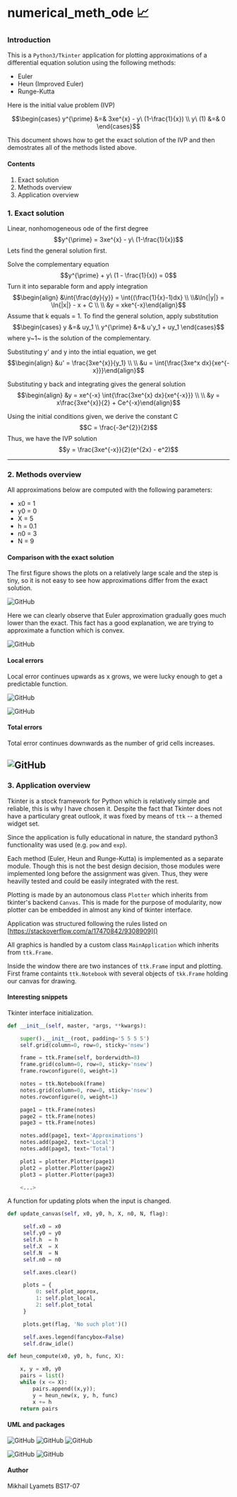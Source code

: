 # numerical_meth_ode 📈 

### Introduction
This is a `Python3/Tkinter` application for plotting approximations of a differential equation solution using the following methods:

* Euler
* Heun (Improved Euler)
* Runge-Kutta

Here is the initial value problem (IVP)

$$\begin{cases}
	y^{\prime} &=& 3xe^{x} - y\ (1-\frac{1}{x})  \\
	y\ (1) &=& 0
\end{cases}$$

This document shows how to get the exact solution of the IVP and then demostrates all of the methods listed above.

#### Contents
1. Exact solution
2. Methods overview
3. Application overview

### 1. Exact solution
Linear, nonhomogeneous ode of the first degree
$$y^{\prime} = 3xe^{x} - y\ (1-\frac{1}{x})$$
Lets find the general solution first.

Solve the complementary equation
$$y^{\prime} + y\ (1 - \frac{1}{x}) = 0$$
Turn it into separable form and apply integration
$$\begin{align} &\int{\frac{dy}{y}} = \int{(\frac{1}{x}-1)dx} \\  \\&\ln{|y|}  = \ln{|x|} - x + C  \\ \\ &y = xke^{-x}\end{align}$$
Assume that k equals = 1. To find the general solution, apply substitution
$$\begin{cases}
	y &=& uy_1 \\
	y^{\prime} &=& u'y_1 + uy_1
\end{cases}$$
where y~1~ is the solution of the complementary.

Substituting y' and y into the intial equation, we get
$$\begin{align} &u' = \frac{3xe^{x}}{y_1}  \\ \\ &u = \int{\frac{3xe^x dx}{xe^{-x}}}\end{align}$$

Substituting y back and integrating gives the general solution
$$\begin{align} &y = xe^{-x} \int{\frac{3xe^{x} dx}{xe^{-x}}} \\ \\
&y = x\frac{3xe^{x}}{2} + Ce^{-x}\end{align}$$

Using the initial conditions given, we derive the constant C
$$C = \frac{-3e^{2}}{2}$$
Thus, we have the IVP solution
$$y = \frac{3xe^{-x}}{2}(e^{2x} - e^2)$$

-------


### 2. Methods overview

All approximations below are computed with the following parameters:

* x0 = 1
* y0 = 0
* X = 5
* h = 0.1
* n0 = 3
* N = 9

#### Comparison with the exact solution

The first figure shows the plots on a relatively large scale and the step is tiny, so it is not easy to see how approximations differ from the exact solution.

![GitHub](https://github.com/fenchelfen/numerical_meth_ode/blob/master/Pictures/Approximations.png )

Here we can clearly observe that Euler approximation gradually goes much lower than the exact. This fact has a good explanation, we are trying to approximate a function which is convex.

![GitHub](https://github.com/fenchelfen/numerical_meth_ode/blob/master/Pictures/Approximations_zoom.png)

#### Local errors

Local error continues upwards as x grows, we were lucky enough to get a predictable function.

![GitHub](https://github.com/fenchelfen/numerical_meth_ode/blob/master/Pictures/Local.png)

![GitHub](https://github.com/fenchelfen/numerical_meth_ode/blob/master/Pictures/Local_zoom.png)

#### Total errors

Total error continues downwards as the number of grid cells increases.

![GitHub](https://github.com/fenchelfen/numerical_meth_ode/blob/master/Pictures/Total.png)
-------

### 3. Application overview

Tkinter is a stock framework for Python which is relatively simple and reliable, this is why I have chosen it. Despite the fact that Tkinter does not have a particulary great outlook, it was fixed by means of `ttk` -- a themed widget set.

Since the application is fully educational in nature, the standard python3 functionality was used (e.g. `pow` and `exp`).

Each method (Euler, Heun and Runge-Kutta) is implemented as a separate module. Though this is not the best design decision, those modules were implemented long before the assignment was given. Thus, they were heavilly tested and could be easily integrated with the rest.

Plotting is made by an autonomous class `Plotter` which inherits from tkinter's backend `Canvas`. This is made for the purpose of modularity, now plotter can be embedded in almost any kind of tkinter interface.

Application was structured following the rules listed on [https://stackoverflow.com/a/17470842/9308909]()


All graphics is handled by a custom class `MainApplication` which inherits from `ttk.Frame`.

Inside the window there are two instances of `ttk.Frame` input and plotting. First frame containts `ttk.Notebook` with several objects of `tkk.Frame` holding our canvas for drawing.

#### Interesting snippets

Tkinter interface initialization.

```Python
def __init__(self, master, *args, **kwargs):

    super().__init__(root, padding='5 5 5 5')
    self.grid(column=0, row=0, sticky='nsew')

    frame = ttk.Frame(self, borderwidth=8)
    frame.grid(column=0, row=0, sticky='nsew')
    frame.rowconfigure(0, weight=1)

    notes = ttk.Notebook(frame)
    notes.grid(column=0, row=0, sticky='nsew')
    notes.rowconfigure(0, weight=1)

    page1 = ttk.Frame(notes)
    page2 = ttk.Frame(notes)
    page3 = ttk.Frame(notes)

    notes.add(page1, text='Approximations')
    notes.add(page2, text='Local')
    notes.add(page3, text='Total')

    plot1 = plotter.Plotter(page1)
    plot2 = plotter.Plotter(page2)
    plot3 = plotter.Plotter(page3)

    <...>

```
A function for updating plots when the input is changed.

```Python
def update_canvas(self, x0, y0, h, X, n0, N, flag):

     self.x0 = x0
     self.y0 = y0
     self.h  = h
     self.X  = X
     self.N  = N
     self.n0 = n0

     self.axes.clear()

     plots = {
         0: self.plot_approx,
         1: self.plot_local,
         2: self.plot_total
     }

     plots.get(flag, 'No such plot')()

     self.axes.legend(fancybox=False)
     self.draw_idle()

```

```Python
def heun_compute(x0, y0, h, func, X):

    x, y = x0, y0
    pairs = list()
    while (x <= X):
        pairs.append((x,y));
        y = heun_new(x, y, h, func)
        x += h
    return pairs

```

#### UML and packages

![GitHub](https://github.com/fenchelfen/numerical_meth_ode/blob/master/Pictures/Plotter__inherit__graph.png)  ![GitHub](https://github.com/fenchelfen/numerical_meth_ode/blob/master/Pictures/MainApplication__inherit__graph.png) ![GitHub](https://github.com/fenchelfen/numerical_meth_ode/blob/master/Pictures/packages_Pyreverse.png)


![GitHub](https://github.com/fenchelfen/numerical_meth_ode/blob/master/Pictures/inherit_graph_2.png)
![GitHub](https://github.com/fenchelfen/numerical_meth_ode/blob/master/Pictures/inherit_graph_1.png)

#### Author
Mikhail Lyamets BS17-07

